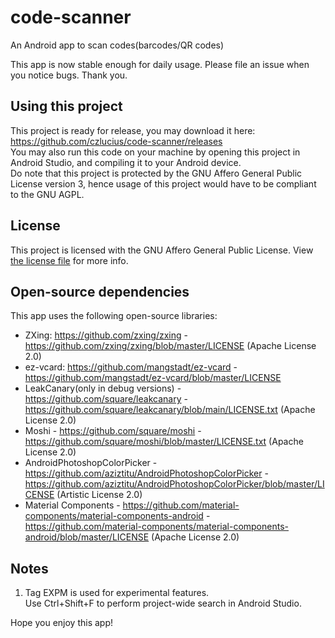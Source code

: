 

# code-scanner  
An Android app to scan codes(barcodes/QR codes)  
  
This app is now stable enough for daily usage. Please file an issue when you notice bugs. Thank you.  
  
## Using this project  
This project is ready for release, you may download it here: https://github.com/czlucius/code-scanner/releases  
You may also run this code on your machine by opening this project in Android Studio, and compiling it to your Android device.  
Do note that this project is protected by the GNU Affero General Public License version 3, hence usage of this project would have to be compliant to the GNU AGPL.  
  
## License  
This project is licensed with the GNU Affero General Public License. View [the license file](LICENSE.txt) for more info.  
  
## Open-source dependencies  
  
This app uses the following open-source libraries:  
  
  
-  ZXing: https://github.com/zxing/zxing - https://github.com/zxing/zxing/blob/master/LICENSE (Apache License 2.0)  
-  ez-vcard: https://github.com/mangstadt/ez-vcard - https://github.com/mangstadt/ez-vcard/blob/master/LICENSE  
-  LeakCanary(only in debug versions) - https://github.com/square/leakcanary - https://github.com/square/leakcanary/blob/main/LICENSE.txt (Apache License 2.0)  
-  Moshi - https://github.com/square/moshi - https://github.com/square/moshi/blob/master/LICENSE.txt (Apache License 2.0)  
-  AndroidPhotoshopColorPicker - https://github.com/aziztitu/AndroidPhotoshopColorPicker - https://github.com/aziztitu/AndroidPhotoshopColorPicker/blob/master/LICENSE (Artistic License 2.0)  
-  Material Components - https://github.com/material-components/material-components-android - https://github.com/material-components/material-components-android/blob/master/LICENSE (Apache License 2.0)  
  
  
## Notes  
1. Tag EXPM is used for experimental features.                         
    Use Ctrl+Shift+F to perform project-wide search in Android Studio.  
      
Hope you enjoy this app!
